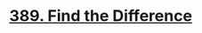 # <a href="https://leetcode.com/problems/find-the-difference/description/?envType=daily-question&envId=2023-09-25">389. Find the Difference</a>

